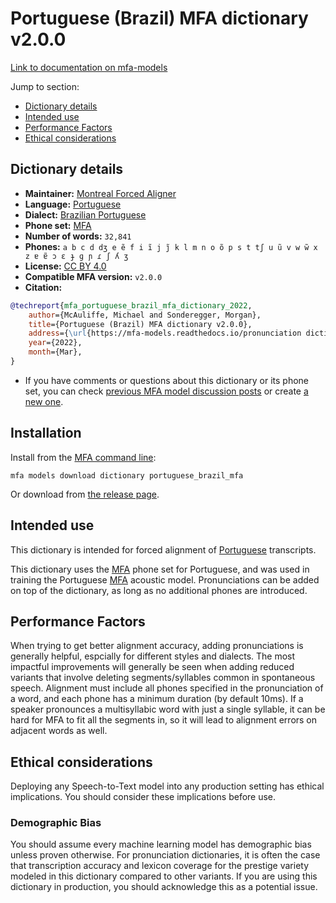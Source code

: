 
# Portuguese (Brazil) MFA dictionary v2.0.0

[Link to documentation on mfa-models](https://mfa-models.readthedocs.io/en/main/dictionary/portuguese_brazil_mfa.html)

Jump to section:

- [Dictionary details](#dictionary-details)
- [Intended use](#intended-use)
- [Performance Factors](#performance-factors)
- [Ethical considerations](#ethical-considerations)

## Dictionary details

- **Maintainer:** [Montreal Forced Aligner](https://montreal-forced-aligner.readthedocs.io/)
- **Language:** [Portuguese](https://en.wikipedia.org/wiki/Portuguese_language)
- **Dialect:** [Brazilian Portuguese](https://en.wikipedia.org/wiki/Brazilian_Portuguese)
- **Phone set:** [MFA](https://mfa-models.readthedocs.io/en/refactor/mfa_phone_set.html#portuguese)
- **Number of words:** `32,841`
- **Phones:** `a b c d dʒ e ẽ f i ĩ j j̃ k l m n o õ p s t tʃ u ũ v w w̃ x z ɐ ɐ̃ ɔ ɛ ɟ ɡ ɲ ɾ ʃ ʎ ʒ`
- **License:** [CC BY 4.0](https://github.com/MontrealCorpusTools/mfa-models/tree/main/dictionary/portuguese/brazil_mfa/v2.0.0/LICENSE)
- **Compatible MFA version:** `v2.0.0`
- **Citation:**

```bibtex
@techreport{mfa_portuguese_brazil_mfa_dictionary_2022,
	author={McAuliffe, Michael and Sonderegger, Morgan},
	title={Portuguese (Brazil) MFA dictionary v2.0.0},
	address={\url{https://mfa-models.readthedocs.io/pronunciation dictionary/Portuguese/Portuguese (Brazil) MFA dictionary v2_0_0.html}},
	year={2022},
	month={Mar},
}
```

- If you have comments or questions about this dictionary or its phone set, you can check [previous MFA model discussion posts](https://github.com/MontrealCorpusTools/mfa-models/discussions?discussions_q=Portuguese+Brazil+MFA+dictionary+v2.0.0) or create [a new one](https://github.com/MontrealCorpusTools/mfa-models/discussions/new).

## Installation

Install from the [MFA command line](https://montreal-forced-aligner.readthedocs.io/en/latest/user_guide/models/index.html):

```
mfa models download dictionary portuguese_brazil_mfa
```

Or download from [the release page](https://github.com/MontrealCorpusTools/mfa-models/releases/tag/dictionary-portuguese_brazil_mfa-v2.0.0).

## Intended use

This dictionary is intended for forced alignment of [Portuguese](https://en.wikipedia.org/wiki/Portuguese_language) transcripts.

This dictionary uses the [MFA](https://mfa-models.readthedocs.io/en/refactor/mfa_phone_set.html#portuguese) phone set for Portuguese, and was used in training the Portuguese [MFA](https://mfa-models.readthedocs.io/en/refactor/mfa_phone_set.html#portuguese) acoustic model.
Pronunciations can be added on top of the dictionary, as long as no additional phones are introduced.

## Performance Factors

When trying to get better alignment accuracy, adding pronunciations is generally helpful, espcially for different styles and dialects.
The most impactful improvements will generally be seen when adding reduced variants that
involve deleting segments/syllables common in spontaneous speech.  Alignment must include all phones specified in the pronunciation of a word, and each phone has
a minimum duration (by default 10ms). If a speaker pronounces a multisyllabic word with just a single syllable, it can be hard for MFA to fit all the segments in,
so it will lead to alignment errors on adjacent words as well.

## Ethical considerations

Deploying any Speech-to-Text model into any production setting has ethical implications. You should consider these implications before use.

### Demographic Bias

You should assume every machine learning model has demographic bias unless proven otherwise.
For pronunciation dictionaries, it is often the case that transcription accuracy and lexicon coverage for the prestige variety modeled in this dictionary compared to other variants.
If you are using this dictionary in production, you should acknowledge this as a potential issue.
